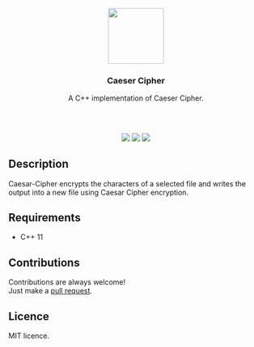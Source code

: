 <p align="center">
<img src="https://i.imgur.com/yLtUqhZ.png" height="110px" width="auto"/>
<br/>
<h3 align="center">Caeser Cipher</h3>
<p align="center">A C++ implementation of Caeser Cipher.</p>
<h2></h2>
</p>
<br />

<p align="center">
<a href="../../issues"><img src="https://img.shields.io/github/issues/aminbeigi/Caesar-Cipher.svg?style=flat-square" /></a>
<a href="../../pulls"><img src="https://img.shields.io/github/issues-pr/aminbeigi/Caesar-Cipher.svg?style=flat-square" /></a>
<img src="https://img.shields.io/github/license/aminbeigi/Caesar-Cipher?style=flat-square">
</p>

## Description
Caesar-Cipher encrypts the characters of a selected file and writes the output into a new file using Caesar Cipher encryption.  

## Requirements
* C++ 11

## Contributions
Contributions are always welcome!  
Just make a [pull request](../../pulls).

## Licence
MIT licence.
